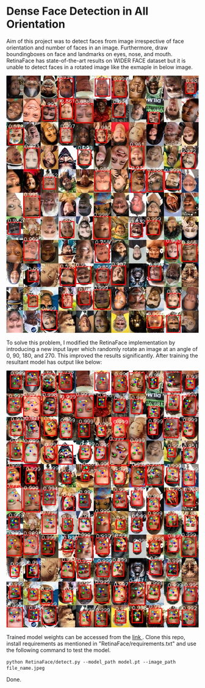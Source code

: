 # Dense Face Detection in All Orientation
<p >

Aim of this project was to detect faces from image irrespective of face orientation and 
number of faces in an image. Furthermore, draw boundingboxes on face and landmarks on eyes, nose, and 
mouth. RetinaFace has state-of-the-art results on WIDER FACE dataset but it is 
unable to detect faces in a rotated image like the exmaple in below image.

</p>

![alt text](https://raw.githubusercontent.com/naeemrehmat/Dense_Face_Detection/master/r35_Old_Model.jpg)

To solve this problem, I modified the RetinaFace implementation by introducing a new input layer 
which randomly rotate an image at an angle of 0, 90, 180, and 270. This improved the results significantly.
After training the resultant model has output like below:

![alt text](https://raw.githubusercontent.com/naeemrehmat/Dense_Face_Detection/master/r180_35.jpg)

Trained model weights can be accessed from the <a href= "https://drive.google.com/open?id=1cUnpwQpCLA87g1twhXx0TgEGAgf3Zeo2" >  link </a>.
Clone this repo, install requirements as mentioned in "RetinaFace/requirements.txt" and use the following command to test the model.

```
python RetinaFace/detect.py --model_path model.pt --image_path file_name.jpeg
```

Done.

